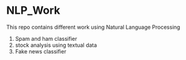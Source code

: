 # NLP_Work
This repo contains different work using Natural Language Processing

1. Spam and ham classifier
2. stock analysis using textual data
3. Fake news classifier
